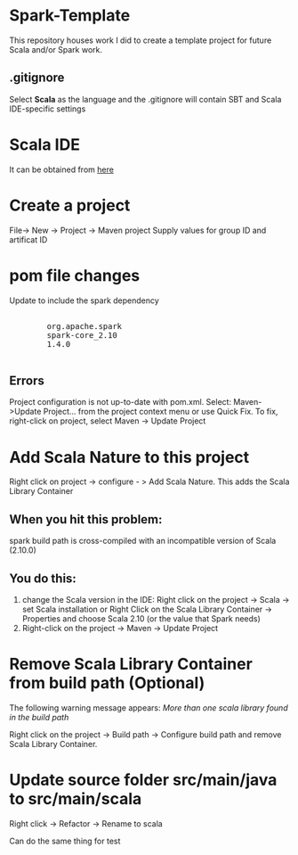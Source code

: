 # Spark-Template
This repository houses work I did to create a template project for future Scala and/or Spark work.

## .gitignore
Select __Scala__ as the language and the .gitignore will contain SBT and Scala IDE-specific settings

# Scala IDE
It can be obtained from [here](http://scala-ide.org)

# Create a project
File-> New -> Project -> Maven project
Supply values for group ID and artificat ID

# pom file changes
Update to include the spark dependency

<pre>
	<dependency>
		<groupId>org.apache.spark</groupId>
		<artifactId>spark-core_2.10</artifactId>
		<version>1.4.0</version>
	</dependency>
</pre>

## Errors
Project configuration is not up-to-date with pom.xml. Select: Maven->Update Project... from the project context menu or use Quick Fix.
To fix, right-click on project, select Maven -> Update Project

# Add Scala Nature to this project
Right click on project -> configure - > Add Scala Nature.
This adds the Scala Library Container

## When you hit this problem:
spark build path is cross-compiled with an incompatible version of Scala (2.10.0)
## You do this:
1. change the Scala version in the IDE: Right click on the project -> Scala -> set Scala installation or Right Click on the Scala Library Container -> Properties and choose Scala 2.10 (or the value that Spark needs)
2. Right-click on the project -> Maven -> Update Project

# Remove Scala Library Container from build path (Optional)
The following warning message appears:  _More than one scala library found in the build path_

Right click on the project -> Build path -> Configure build path and remove Scala Library Container.

# Update source folder src/main/java to src/main/scala
Right click -> Refactor -> Rename  to scala

Can do the same thing for test
